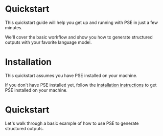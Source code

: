 # Quickstart

This quickstart guide will help you get up and running with PSE in just a few minutes.

We'll cover the basic workflow and show you how to generate structured outputs with your favorite language model.

# Installation

This quickstart assumes you have PSE installed on your machine.

If you don't have PSE installed yet, follow the [installation instructions](installation.md) to get PSE installed on your machine.

# Quickstart

Let's walk through a basic example of how to use PSE to generate structured outputs.
